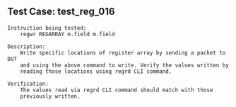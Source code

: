 
Test Case: test_reg_016
-----------------------

    Instruction being tested:
        regwr REGARRAY m.field m.field

    Description:
        Write specific locations of register array by sending a packet to DUT
        and using the above command to write. Verify the values written by
        reading those locations using regrd CLI command.

    Verification:
        The values read via regrd CLI command should match with those
        previously written.

